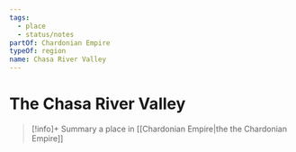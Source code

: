 ```yaml
---
tags:
  - place
  - status/notes
partOf: Chardonian Empire
typeOf: region
name: Chasa River Valley
---
```

# The Chasa River Valley
>[!info]+ Summary
> a place in [[Chardonian Empire|the the Chardonian Empire]]
